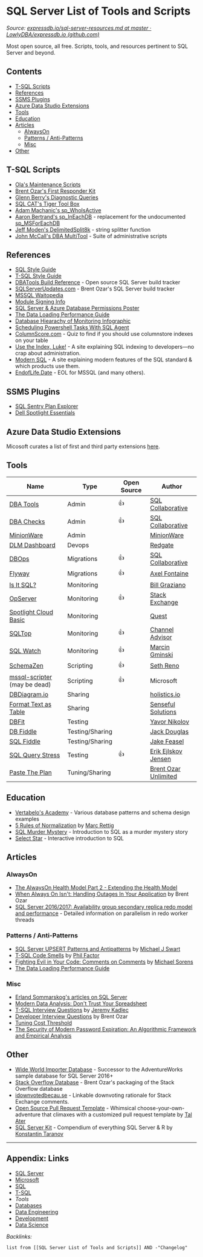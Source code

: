 # SQL Server List of Tools and Scripts

*Source: [expressdb.io/sql-server-resources.md at master · LowlyDBA/expressdb.io (github.com)](https://github.com/LowlyDBA/expressdb.io/blob/master/sql-server-resources.md)*

Most open source, all free. Scripts, tools, and resources pertinent to SQL Server and beyond.

## Contents

* [T-SQL Scripts](SQL%20Server%20List%20of%20Tools%20and%20Scripts.md#t-sql-scripts)
* [References](SQL%20Server%20List%20of%20Tools%20and%20Scripts.md#references)
* [SSMS Plugins](SQL%20Server%20List%20of%20Tools%20and%20Scripts.md#ssms-plugins)
* [Azure Data Studio Extensions](SQL%20Server%20List%20of%20Tools%20and%20Scripts.md#azure-data-studio-extensions)
* [Tools](SQL%20Server%20List%20of%20Tools%20and%20Scripts.md#tools)
* [Education](SQL%20Server%20List%20of%20Tools%20and%20Scripts.md#education)
* [Articles](SQL%20Server%20List%20of%20Tools%20and%20Scripts.md#articles)
  * [AlwaysOn](SQL%20Server%20List%20of%20Tools%20and%20Scripts.md#alwayson)
  * [Patterns / Anti-Patterns](SQL%20Server%20List%20of%20Tools%20and%20Scripts.md#patterns-anti-patterns)
  * [Misc](SQL%20Server%20List%20of%20Tools%20and%20Scripts.md#misc)
* [Other](SQL%20Server%20List%20of%20Tools%20and%20Scripts.md#other)

## T-SQL Scripts

* [Ola's Maintenance Scripts](https://github.com/olahallengren/sql-server-maintenance-solution)
* [Brent Ozar's First Responder Kit](https://github.com/BrentOzarULTD/SQL-Server-First-Responder-Kit)
* [Glenn Berry's Diagnostic Queries](https://www.sqlskills.com/blogs/glenn/category/dmv-queries/)
* [SQL CAT's Tiger Tool Box](https://github.com/Microsoft/tigertoolbox)
* [Adam Machanic's sp_WhoIsActive](http://whoisactive.com/downloads/)
* [Aaron Bertrand's sp_InEachDB](https://github.com/BrentOzarULTD/SQL-Server-First-Responder-Kit/blob/dev/sp_ineachdb.sql) - replacement for the undocumented [sp_MSForEachDB](http://sqlblog.com/blogs/aaron_bertrand/archive/2010/12/29/a-more-reliable-and-more-flexible-sp-msforeachdb.aspx)
* [Jeff Moden's DelimitedSplit8k](http://www.sqlservercentral.com/articles/Tally+Table/72993/) - string splitter function
* [John McCall's DBA MultiTool](https://dba-multitool.org) - Suite of administrative scripts

## References

* [SQL Style Guide](http://www.sqlstyle.guide/)
* [T-SQL Style Guide](https://lowlydba.github.io/tsqlstyle.guide/)
* [DBATools Build Reference](https://sqlcollaborative.github.io/builds) - Open source SQL Server build tracker
* [SQLServerUpdates.com](https://sqlserverupdates.com/) - Brent Ozar's SQL Server build tracker
* [MSSQL Waitopedia](https://www.spotlightessentials.com/public/waitopedia)
* [Module Signing Info](https://modulesigning.info/)
* [SQL Server & Azure Database Permissions Poster](https://github.com/microsoft/sql-server-samples/tree/master/samples/features/security/permissions-posters)
* [The Data Loading Performance Guide](https://docs.microsoft.com/en-us/previous-versions/sql/sql-server-2008/dd425070(v=sql.100))
* [Database Hiearachy of Monitoring Infographic](https://www.lowlydba.com/database-hierarchy-of-monitoring/)
* [Scheduling Powershell Tasks With SQL Agent](https://dbatools.io/agent/)
* [ColumnScore.com](https://columnscore.com/) - Quiz to find if you should use columnstore indexes on your table
* [Use the Index, Luke!](https://use-the-index-luke.com/) - A site explaining SQL indexing to developers—no crap about administration.
* [Modern SQL](https://modern-sql.com/) - A site explaining modern features of the SQL standard & which products use them.
* [EndofLife.Date](https://endoflife.date/mssqlserver) - EOL for MSSQL (and many others).

## SSMS Plugins

* [SQL Sentry Plan Explorer](https://www.sentryone.com/plan-explorer/)
* [Dell Spotlight Essentials](https://www.spotlightessentials.com/spotlight-extensions)

## Azure Data Studio Extensions

Micosoft curates a list of first and third party extensions [here](https://github.com/Microsoft/azuredatastudio/wiki/List-of-Extensions).

## Tools

|Name|Type|Open Source|Author|
|----|----|-----------|------|
|[DBA Tools](https://dbatools.io)|Admin|👍|[SQL Collaborative](https://dbatools.io/team/)|
|[DBA Checks](https://dbachecks.io)|Admin|👍|[SQL Collaborative](https://dbatools.io/team/)|
|[MinionWare](http://www.minionware.net/)|Admin||[MinionWare](http://www.minionware.net/meet-the-team/)|
|[DLM Dashboard](http://www.red-gate.com/products/dlm/dlm-dashboard/)|Devops||[Redgate](https://www.red-gate.com/)|
|[DBOps](https://github.com/sqlcollaborative/dbops)|Migrations|👍|[SQL Collaborative](https://dbatools.io/team/)|
|[Flyway](https://flywaydb.org/)|Migrations|👍|[Axel Fontaine](https://axelfontaine.com/)|
|[Is It SQL?](http://www.scalesql.com/isitsql/)|Monitoring||[Bill Graziano](http://www.scalesql.com/about.html)|
|[OpServer](https://github.com/opserver/Opserver)|Monitoring|👍|[Stack Exchange](https://opserver.github.io/Opserver/)|
|[Spotlight Cloud Basic](https://www.spotlightcloud.io/pricing)|Monitoring||[Quest](https://www.quest.com/)|
|[SQLTop](https://github.com/channeladvisor/sqltop)|Monitoring|👍|[Channel Advisor](https://www.channeladvisor.com/)|
|[SQL Watch](https://sqlwatch.io/)|Monitoring|👍|[Marcin Gminski](https://marcin.gminski.net/)|
|[SchemaZen](https://github.com/sethreno/schemazen#schemazen---script-and-create-sql-server-objects-quickly)|Scripting|👍|[Seth Reno](https://github.com/sethreno)|
|[mssql-scripter](https://github.com/Microsoft/sql-xplat-cli/) (may be dead)|Scripting|👍|Microsoft|
|[DBDiagram.io](https://dbdiagram.io/)|Sharing||[holistics.io](https://www.holistics.io)|
|[Format Text as Table](https://senseful.github.io/text-table/)|Sharing||[Senseful Solutions](https://senseful.github.io/)|
|[DBFit](http://www.methodsandtools.com/tools/dbfit.php)|Testing||[Yavor Nikolov](https://javornikolov.wordpress.com/)|
|[DB Fiddle](https://dbfiddle.uk/)|Testing/Sharing||[Jack Douglas](https://douglastechnology.co.uk/)|
|[SQL Fiddle](http://sqlfiddle.com/)|Testing/Sharing||[Jake Feasel](http://stackoverflow.com/users/808921/jake-feasel)|
|[SQL Query Stress](https://github.com/ErikEJ/SqlQueryStress)|Testing|👍|[Erik Ejlskov Jensen](https://erikej.github.io/)|
|[Paste The Plan](https://pastetheplan.com/)|Tuning/Sharing||[Brent Ozar Unlimited](https://www.brentozar.com/)|

## Education

* [Vertabelo's Academy](https://www.vertabelo.com/academy/) - Various database patterns and schema design examples
* [5 Rules of Normalization](/rettigNormalizationPoster.pdf "5 Rules of Normalization") by [Marc Rettig](http://marcrettig.me/data-normalization-poster-1989/ "Marc Rettig")
* [SQL Murder Mystery](https://mystery.knightlab.com/) - Introduction to SQL as a murder mystery story
* [Select Star](https://selectstarsql.com/) - Interactive introduction to SQL

## Articles

### AlwaysOn

* [The AlwaysOn Health Model Part 2 - Extending the Health Model](https://techcommunity.microsoft.com/t5/SQL-Server/The-AlwaysOn-Health-Model-Part-2-Extending-the-Health-Model/ba-p/384043?advanced=false&collapse_discussion=true&q=the%20alwayson%20health%20model&search_type=thread)
* [When Always On Isn't: Handling Outages In Your Application](https://www.brentozar.com/archive/2017/01/always-isnt-handling-outages-application/) by Brent Ozar
* [SQL Server 2016/2017: Availability group secondary replica redo model and performance](https://blogs.msdn.microsoft.com/sql_server_team/sql-server-20162017-availability-group-secondary-replica-redo-model-and-performance/) - Detailed information on parallelism in redo worker threads

### Patterns / Anti-Patterns

* [SQL Server UPSERT Patterns and Antipatterns](https://michaeljswart.com/2017/07/sql-server-upsert-patterns-and-antipatterns/) by [Michael J Swart](https://michaeljswart.com/about/)
* [T-SQL Code Smells](https://www.red-gate.com/simple-talk/sql/t-sql-programming/sql-code-smells/) by [Phil Factor](https://www.red-gate.com/simple-talk/author/phil-factor/)
* [Fighting Evil in Your Code: Comments on Comments](https://www.red-gate.com/simple-talk/opinion/opinion-pieces/fighting-evil-code-comments-comments/) by [Michael Sorens](https://www.red-gate.com/simple-talk/author/michael-sorens/)
* [The Data Loading Performance Guide](https://docs.microsoft.com/en-us/previous-versions/sql/sql-server-2008/dd425070(v=sql.100))

### Misc

* [Erland Sommarskog's articles on SQL Server](http://sommarskog.se/)
* [Modern Data Analysis: Don't Trust Your Spreadsheet](https://www.betterment.com/resources/inside-betterment/engineering/modern-data-analysis-dont-trust-your-spreadsheet/)
* [T-SQL Interview Questions](https://www.mssqltips.com/sqlservertip/1450/sql-server-developer-tsql-interview-questions/) by [Jeremy Kadlec](https://www.mssqltips.com/sqlserverauthor/38/jeremy-kadlec/)
* [Developer Interview Questions](https://www.brentozar.com/archive/2009/06/top-10-developer-interview-questions-about-sql-server/) by Brent Ozar
* [Tuning Cost Threshold](http://sqlblog.com/blogs/jonathan_kehayias/archive/2010/01/19/tuning-cost-threshold-of-parallelism-from-the-plan-cache.aspx)
* [The Security of Modern Password Expiration: An Algorithmic Framework and Empirical Analysis](https://www.cs.unc.edu/~reiter/papers/2010/CCS.pdf)

## Other

* [Wide World Importer Database](https://github.com/Microsoft/sql-server-samples) - Successor to the AdventureWorks sample database for SQL Server 2016+
* [Stack Overflow Database](https://www.brentozar.com/archive/2015/10/how-to-download-the-stack-overflow-database-via-bittorrent/) - Brent Ozar's packaging of the Stack Overflow database
* [idownvotedbecau.se](http://idownvotedbecau.se/) - Linkable downvoting rationale for Stack Exchange comments.
* [Open Source Pull Request Template](https://www.talater.com/open-source-templates/#/) - Whimsical choose-your-own-adventure that climaxes with a customized pull request template by [Tal Ater](https://twitter.com/TalAter)
* [SQL Server Kit](https://github.com/ktaranov/sqlserver-kit) - Compendium of everything SQL Server & R by [Konstantin Taranov](https://github.com/ktaranov)

<ClientOnly>
<disqus-component/>
<userway-component/>
</clientOnly>

---

## Appendix: Links

* [SQL Server](../../3-Resources/Tools/Developer%20Tools/Data%20Stack/Databases/SQL%20Server.md)
* [Microsoft](../MOCs/Microsoft.md)
* [SQL](../Code/SQL/SQL.md)
* [T-SQL](../../3-Resources/Tools/Developer%20Tools/Data%20Stack/Procedural%20Languages/T-SQL.md)
* *Tools*
* [Databases](../MOCs/Databases.md)
* [Data Engineering](../MOCs/Data%20Engineering.md)
* [Development](../MOCs/Development.md)
* [Data Science](../MOCs/Data%20Science.md)

*Backlinks:*

````dataview
list from [[SQL Server List of Tools and Scripts]] AND -"Changelog"
````

